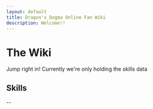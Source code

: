 ```yaml
---
layout: default
title: Dragon's Dogma Online Fan Wiki
description: Welcome!!
---
```


# The Wiki

Jump right in! Currently we're only holding the skills data


## Skills

--

